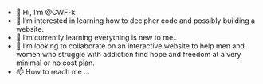 - 👋 Hi, I’m @CWF-k
- 👀 I’m interested in learning how to decipher  code and possibly building a website.
- 🌱 I’m currently learning everything is new to me..
- 💞️ I’m looking to collaborate on an interactive website to help men and women who struggle with addiction find hope and freedom at a very minimal or no cost plan.
- 📫 How to reach me ...

<!---
CWF-k/CWF-k is a ✨ special ✨ repository because its `README.md` (this file) appears on your GitHub profile.
You can click the Preview link to take a look at your changes.
--->
